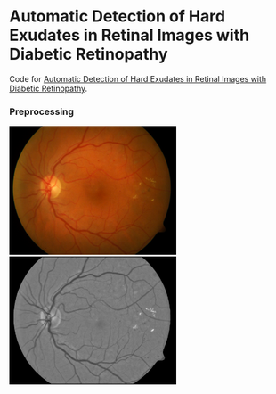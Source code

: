 # Automatic Detection of Hard Exudates in Retinal Images with Diabetic Retinopathy  
Code for [Automatic Detection of Hard Exudates in Retinal Images with Diabetic Retinopathy](https://ieeexplore.ieee.org/abstract/document/8575566).

### Preprocessing  
<img src="image006.png" width="300"><img src="Mej-image006.png" width="300">
